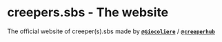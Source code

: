 # creepers.sbs - The website
The official website of creeper(s).sbs made by [**`@Giocoliere`**](https://github.com/giocoliere) / [**`@creeperhub`**](https://github.com/creeperhub)
